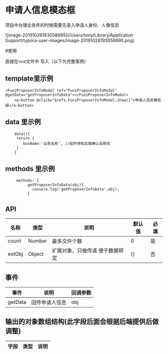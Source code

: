 # 申请人信息模态框

项目中办理业务件的时候需要先录入申请人身份、人像信息

![image-20191026193058695](/Users/tony/Library/Application Support/typora-user-images/image-20191026193058695.png)

#使用

直接在vue文件中 写入（以下为完整案例）<br/>

## template里示例 

    <FuniProposerInfoModal ref="FuniProposerInfoModal" @getData="getProposerInfoData"></FuniProposerInfoModal>
        <a-button @click="$refs.FuniProposerInfoModal.show()">申请人信息模态框</a-button>

## data 里示例 

        data(){
         return {
            busName:'业务名称', //组件待和后端确认后修改
         }
        }

## methods 里示例           
         methods: {
              getProposerInfoData(obj){
                console.log('getProposerInfoData',obj);
              }
## API              
<table>
  <thead>
      <tr>
            <th>名称</th> 
            <th>类型</th>
            <th>说明</th>
            <th>默认值</th>
            <th>必填</th>
      </tr>
  </thead>
  <tbody>
      <tr>
          <td>count</td>
          <td>Number</td>
          <td>最多文件个数</td>
          <td>0</td>
          <td>是</td>
       </tr>
       <tr>
          <td>extObj</td>
          <td>Object</td>
          <td>扩展对象，只做传递 便于数据绑定</td>
          <td>{}</td>
          <td>否</td>
       </tr>
     </tbody>
 </table>

## 事件

  <table>
    <thead>
        <tr>
            <th>事件</th> 
            <th>说明</th>
            <th>回调参数</th>
        </tr>
    </thead>
    <tbody>
        <tr>
            <td>getData</td> 
            <td>回传申请人信息</td>
            <td>obj</td>
         </tr> 
       </tbody>
   </table>

## 输出的对象数组结构(此字段后面会根据后端提供后做调整)

<table>
    <thead>
        <tr>
            <th>字段</th> 
            <th>类型</th>
            <th>说明</th>
        </tr>
    </thead>
    <tbody>
    </tbody>
</table>

   


